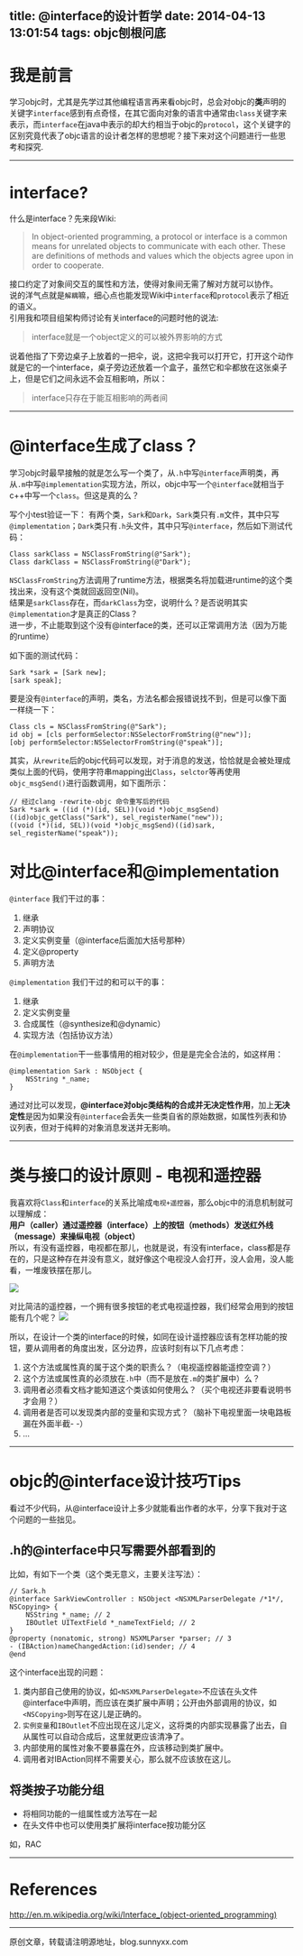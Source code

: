 title: @interface的设计哲学
date: 2014-04-13 13:01:54
tags: objc刨根问底
---

# 我是前言
学习objc时，尤其是先学过其他编程语言再来看objc时，总会对objc的**类**声明的关键字`interface`感到有点奇怪，在其它面向对象的语言中通常由`class`关键字来表示，而`interface`在java中表示的却大约相当于objc的`protocol`，这个关键字的区别究竟代表了objc语言的设计者怎样的思想呢？接下来对这个问题进行一些思考和探究.   

-----

# interface?
什么是interface？先来段Wiki:  
> In object-oriented programming, a protocol or interface is a common means for unrelated objects to communicate with each other. These are definitions of methods and values which the objects agree upon in order to cooperate.

接口约定了对象间交互的属性和方法，使得对象间无需了解对方就可以协作。  
说的洋气点就是`解耦`嘛，细心点也能发现Wiki中`interface`和`protocol`表示了相近的语义。    
引用我和项目组架构师讨论有关interface的问题时他的说法:

> interface就是一个object定义的可以被外界影响的方式

说着他指了下旁边桌子上放着的一把伞，说，这把伞我可以打开它，打开这个动作就是它的一个interface，桌子旁边还放着一个盒子，虽然它和伞都放在这张桌子上，但是它们之间永远不会互相影响，所以：  

> interface只存在于能互相影响的两者间  

-----

# @interface生成了class？

学习objc时最早接触的就是怎么写一个类了，从`.h`中写`@interface`声明类，再从`.m`中写`@implementation`实现方法，所以，objc中写一个`@interface`就相当于c++中写一个`class`。但这是真的么？  

写个小test验证一下： 
有两个类，`Sark`和`Dark`，`Sark`类只有`.m`文件，其中只写`@implementation`；`Dark`类只有`.h`头文件，其中只写`@interface`，然后如下测试代码：  


```
Class sarkClass = NSClassFromString(@"Sark");
Class darkClass = NSClassFromString(@"Dark");
```

`NSClassFromString`方法调用了runtime方法，根据类名将加载进runtime的这个类找出来，没有这个类就回返回空(Nil)。   
结果是`sarkClass`存在，而`darkClass`为空，说明什么？是否说明其实`@implementation`才是真正的Class？  
进一步，不止能取到这个没有@interface的类，还可以正常调用方法（因为万能的runtime）  

如下面的测试代码： 
```
Sark *sark = [Sark new];
[sark speak];
```

要是没有`@interface`的声明，类名，方法名都会报错说找不到，但是可以像下面一样绕一下：  

```
Class cls = NSClassFromString(@"Sark");
id obj = [cls performSelector:NSSelectorFromString(@"new")];
[obj performSelector:NSSelectorFromString(@"speak")];
```

其实，从`rewrite`后的objc代码可以发现，对于消息的发送，恰恰就是会被处理成类似上面的代码，使用字符串mapping出`Class`，`selctor`等再使用`objc_msgSend()`进行函数调用，如下面所示： 

```
// 经过clang -rewrite-objc 命令重写后的代码
Sark *sark = ((id (*)(id, SEL))(void *)objc_msgSend)((id)objc_getClass("Sark"), sel_registerName("new"));
((void (*)(id, SEL))(void *)objc_msgSend)((id)sark, sel_registerName("speak"));
```


# 对比@interface和@implementation

`@interface` 我们干过的事：
1. 继承
2. 声明协议
3. 定义实例变量（@interface后面加大括号那种）
4. 定义@property
5. 声明方法 

`@implementation` 我们干过的和可以干的事：  
1. 继承
2. 定义实例变量
3. 合成属性（@synthesize和@dynamic）
3. 实现方法（包括协议方法）

在`@implementation`干一些事情用的相对较少，但是是完全合法的，如这样用：  

``` 
@implementation Sark : NSObject {
    NSString *_name;
}
```

通过对比可以发现，**@interface对objc类结构的合成并无决定性作用**，加上**无决定性**是因为如果没有`@interface`会丢失一些类自省的原始数据，如属性列表和协议列表，但对于纯粹的对象消息发送并无影响。

-----

# 类与接口的设计原则 - 电视和遥控器
我喜欢将`Class`和`interface`的关系比喻成`电视+遥控器`，那么objc中的消息机制就可以理解成：  
**用户（caller）通过遥控器（interface）上的按钮（methods）发送红外线（message）来操纵电视（object）**  
所以，有没有遥控器，电视都在那儿，也就是说，有没有interface，class都是存在的，只是这种存在并没有意义，就好像这个电视没人会打开，没人会用，没人能看，一堆废铁摆在那儿。  

![](http://ww4.sinaimg.cn/large/51530583tw1efdy7cw48wj20c108qjru.jpg)

对比简洁的遥控器，一个拥有很多按钮的老式电视遥控器，我们经常会用到的按钮能有几个呢？
![](http://ww4.sinaimg.cn/large/51530583tw1efe08u9hb7j208c0b4jrp.jpg)

所以，在设计一个类的interface的时候，如同在设计遥控器应该有怎样功能的按钮，要从调用者的角度出发，区分边界，应该时刻有以下几点考虑： 
1. 这个方法或属性真的属于这个类的职责么？（电视遥控器能遥控空调？）
2. 这个方法或属性真的必须放在`.h`中（而不是放在`.m`的类扩展中）么？
3. 调用者必须看文档才能知道这个类该如何使用么？（买个电视还非要看说明书才会用？）
4. 调用者是否可以发现类内部的变量和实现方式？（脑补下电视里面一块电路板漏在外面半截- -） 
5. ...  


-----

# objc的@interface设计技巧Tips  

看过不少代码，从@interface设计上多少就能看出作者的水平，分享下我对于这个问题的一些拙见。 

## .h的@interface中只写需要外部看到的

比如，有如下一个类（这个类无意义，主要关注写法）：  
```
// Sark.h
@interface SarkViewController : NSObject <NSXMLParserDelegate /*1*/, NSCopying> {
    NSString *_name; // 2
    IBOutlet UITextField *_nameTextField; // 2
}
@property (nonatomic, strong) NSXMLParser *parser; // 3
- (IBAction)nameChangedAction:(id)sender; // 4
@end
```

这个interface出现的问题：
1. 类内部自己使用的协议，如`<NSXMLParserDelegate>`不应该在头文件@interface中声明，而应该在类扩展中声明；公开由外部调用的协议，如`<NSCopying>`则写在这儿是正确的。  
2. `实例变量`和`IBOutlet`不应出现在这儿定义，这将类的内部实现暴露了出去，自从属性可以自动合成后，这里就更应该清净了。
3. 内部使用的属性对象不要暴露在外，应该移动到类扩展中。
4. 调用者对IBAction同样不需要关心，那么就不应该放在这儿。  

## 将类按子功能分组

- 将相同功能的一组属性或方法写在一起
- 在头文件中也可以使用类扩展将interface按功能分区  

如，RAC


----- 


# References
http://en.m.wikipedia.org/wiki/Interface_(object-oriented_programming)

-----
原创文章，转载请注明源地址，blog.sunnyxx.com
